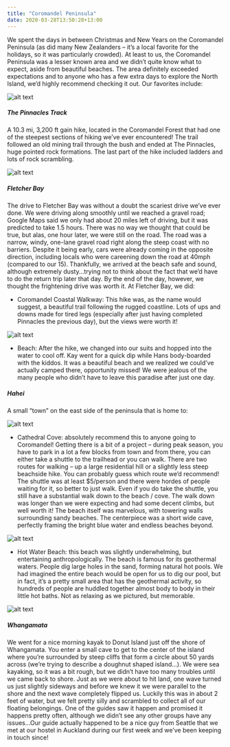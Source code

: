 ```yaml
---
title: "Coromandel Peninsula"
date: 2020-03-28T13:50:28+13:00
---
```


We spent the days in between Christmas and New Years on the Coromandel Peninsula (as did many New Zealanders – it’s a local favorite for the holidays, so it was particularly crowded). At least to us, the Coromandel Peninsula was a lesser known area and we didn’t quite know what to expect, aside from beautiful beaches. The area definitely exceeded expectations and to anyone who has a few extra days to explore the North Island, we’d highly recommend checking it out. Our favorites include: 

![alt text](https://res.cloudinary.com/dqsylhojv/image/upload/w_700,q_auto/v1585358965/hanswustrack.com/coromandel-peninsula/IMG_7605_vg3xeb.jpg "Hans amongst the Pinnacles")

##### The Pinnacles Track
A 10.3 mi, 3,200 ft gain hike, located in the Coromandel Forest that had one of the steepest sections of hiking we’ve ever encountered! The trail followed an old mining trail through the bush and ended at The Pinnacles, huge pointed rock formations. The last part of the hike included ladders and lots of rock scrambling.

![alt text](https://res.cloudinary.com/dqsylhojv/image/upload/w_700,q_auto/v1585359120/hanswustrack.com/coromandel-peninsula/IMG_7600_bqf4dp.jpg "Admiring the coastal walkway")

##### Fletcher Bay
The drive to Fletcher Bay was without a doubt the scariest drive we’ve ever done. We were driving along smoothly until we reached a gravel road; Google Maps said we only had about 20 miles left of driving, but it was predicted to take 1.5 hours. There was no way we thought that could be true, but alas, one hour later, we were still on the road. The road was a narrow, windy, one-lane gravel road right along the steep coast with no barriers. Despite it being early, cars were already coming in the opposite direction, including locals who were careening down the road at 40mph (compared to our 15). Thankfully, we arrived at the beach safe and sound, although extremely dusty…trying not to think about the fact that we’d have to do the return trip later that day. By the end of the day, however, we thought the frightening drive was worth it. At Fletcher Bay, we did:

- Coromandel Coastal Walkway: This hike was, as the name would suggest, a beautiful trail following the rugged coastline. Lots of ups and downs made for tired legs (especially after just having completed Pinnacles the previous day), but the views were worth it!

![alt text](https://res.cloudinary.com/dqsylhojv/image/upload/w_700,q_auto/v1585358995/hanswustrack.com/coromandel-peninsula/IMG_7746_uh140l.jpg "Mayo at the beach")

- Beach: After the hike, we changed into our suits and hopped into the water to cool off. Kay went for a quick dip while Hans body-boarded with the kiddos. It was a beautiful beach and we realized we could’ve actually camped there, opportunity missed! We were jealous of the many people who didn’t have to leave this paradise after just one day.

##### Hahei 
A small “town” on the east side of the peninsula that is home to:

![alt text](https://res.cloudinary.com/dqsylhojv/image/upload/w_700,q_auto/v1585358982/hanswustrack.com/coromandel-peninsula/IMG_7601_d804bb.jpg "Cathedral Cove")

- Cathedral Cove: absolutely recommend this to anyone going to Coromandel! Getting there is a bit of a project – during peak season, you have to park in a lot a few blocks from town and from there, you can either take a shuttle to the trailhead or you can walk. There are two routes for walking – up a large residential hill or a slightly less steep beachside hike. You can probably guess which route we’d recommend! The shuttle was at least $5/person and there were hordes of people waiting for it, so better to just walk. Even if you do take the shuttle, you still have a substantial walk down to the beach / cove. The walk down was longer than we were expecting and had some decent climbs, but well worth it! The beach itself was marvelous, with towering walls surrounding sandy beaches. The centerpiece was a short wide cave, perfectly framing the bright blue water and endless beaches beyond.

![alt text](https://res.cloudinary.com/dqsylhojv/image/upload/w_700,q_auto/v1585360803/hanswustrack.com/coromandel-peninsula/IMG_9082_ldpezc.jpg "So relaxing")

- Hot Water Beach: this beach was slightly underwhelming, but entertaining anthropologically. The beach is famous for its geothermal waters. People dig large holes in the sand, forming natural hot pools. We had imagined the entire beach would be open for us to dig our pool, but in fact, it’s a pretty small area that has the geothermal activity, so hundreds of people are huddled together almost body to body in their little hot baths. Not as relaxing as we pictured, but memorable.

![alt text](https://res.cloudinary.com/dqsylhojv/image/upload/w_700,q_auto/v1585359361/hanswustrack.com/coromandel-peninsula/IMG_7603_wpd0xs.jpg "Doughnut Island")

##### Whangamata
We went for a nice morning kayak to Donut Island just off the shore of Whangamata. You enter a small cave to get to the center of the island where you’re surrounded by steep cliffs that form a circle about 50 yards across (we’re trying to describe a doughnut shaped island…). We were sea kayaking, so it was a bit rough, but we didn’t have too many troubles until we came back to shore. Just as we were about to hit land, one wave turned us just slightly sideways and before we knew it we were parallel to the shore and the next wave completely flipped us. Luckily this was in about 2 feet of water, but we felt pretty silly and scrambled to collect all of our floating belongings. One of the guides saw it happen and promised it happens pretty often, although we didn’t see any other groups have any issues...Our guide actually happened to be a nice guy from Seattle that we met at our hostel in Auckland during our first week and we’ve been keeping in touch since!
